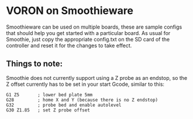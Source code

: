 # VORON on Smoothieware

Smoothieware can be used on multiple boards, these are sample configs that should help you get started with a particular board. As usual for Smoothie, just copy the appropriate config.txt on the SD card of the controller and reset it for the changes to take effect.

## Things to note:

Smoothie does not currently support using a Z probe as an endstop, so the Z offset currently has to be set in your start Gcode, similar to this:

```
G1 Z5       ; lower bed plate 5mm
G28         ; home X and Y (because there is no Z endstop)
G32         ; probe bed and enable autolevel
G30 Z1.85   ; set Z probe offset
```